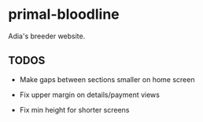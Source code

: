 # primal-bloodline

Adia's breeder website.

## TODOS

- Make gaps between sections smaller on home screen

- Fix upper margin on details/payment views

- Fix min height for shorter screens
